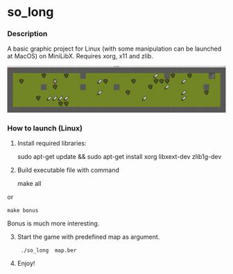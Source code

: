 # so_long

### Description
A basic graphic project for Linux (with some manipulation can be launched at MacOS) on MiniLibX.
Requires xorg, x11 and zlib.

![alt text](./assets/gameplay.png)

### How to launch (Linux)
    
1) Install required libraries:


    sudo apt-get update && sudo apt-get install xorg libxext-dev zlib1g-dev
2)  Build executable file with command


    make all

or

    make bonus

Bonus is much more interesting.

3. Start the game with predefined map as argument.


        ./so_long  map.ber
4. Enjoy!